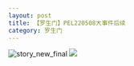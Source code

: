 ```yaml
---
layout: post
title: 【罗生门】PEL220508大事件后续
category: 罗生门
---
```

![story_new_final](http://rfbyhtcfm.hd-bkt.clouddn.com/img/story_new_final_0322.png)
![](http://rfbyavrvr.hd-bkt.clouddn.com/img/pel-watermelon-220514-1.jpeg)
  




